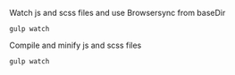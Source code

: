 Watch js and scss files and use Browsersync from baseDir
```
gulp watch
```

Compile and minify js and scss files

```
gulp watch
```

